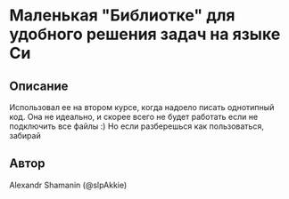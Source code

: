 # Маленькая "Библиотке" для удобного решения задач на языке Си

## Описание

Использовал ее на втором курсе, когда надоело писать однотипный код.
Она не идеально, и скорее всего не будет работать если не подключить все файлы :)
Но если разберешься как пользоваться, забирай

## Автор

Alexandr Shamanin (@slpAkkie)
